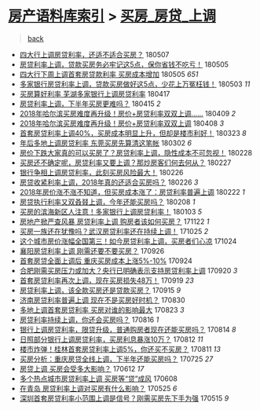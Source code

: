[房产语料库索引](../../README.md)  > [买房_房贷_上调](买房_房贷_上调.md)
====
> [back](../README.md)

- [四大行上调房贷利率，还适不适合买房？](http://jkwz.applinzi.com/ittc/7100488174482752529.html#%E5%9B%9B%E5%A4%A7%E8%A1%8C%E4%B8%8A%E8%B0%83%E6%88%BF%E8%B4%B7%E5%88%A9%E7%8E%87%EF%BC%8C%E8%BF%98%E9%80%82%E4%B8%8D%E9%80%82%E5%90%88%E4%B9%B0%E6%88%BF%EF%BC%9F) 180507  
- [房贷利率上调，贷款买房务必牢记这5点，保你省钱不吃亏！](http://jkwz.applinzi.com/ittc/7099736947289490438.html#%E6%88%BF%E8%B4%B7%E5%88%A9%E7%8E%87%E4%B8%8A%E8%B0%83%EF%BC%8C%E8%B4%B7%E6%AC%BE%E4%B9%B0%E6%88%BF%E5%8A%A1%E5%BF%85%E7%89%A2%E8%AE%B0%E8%BF%995%E7%82%B9%EF%BC%8C%E4%BF%9D%E4%BD%A0%E7%9C%81%E9%92%B1%E4%B8%8D%E5%90%83%E4%BA%8F%EF%BC%81) 180505  
- [四大行下周上调首套房贷款利率 买房成本增加](http://jkwz.applinzi.com/ittc/7099581638717735946.html#%E5%9B%9B%E5%A4%A7%E8%A1%8C%E4%B8%8B%E5%91%A8%E4%B8%8A%E8%B0%83%E9%A6%96%E5%A5%97%E6%88%BF%E8%B4%B7%E6%AC%BE%E5%88%A9%E7%8E%87+%E4%B9%B0%E6%88%BF%E6%88%90%E6%9C%AC%E5%A2%9E%E5%8A%A0) 180505 *651* 
- [多家银行房贷利率上调，贷款买房做好这5点，少花上万冤枉钱！](http://jkwz.applinzi.com/ittc/7099034904899879946.html#%E5%A4%9A%E5%AE%B6%E9%93%B6%E8%A1%8C%E6%88%BF%E8%B4%B7%E5%88%A9%E7%8E%87%E4%B8%8A%E8%B0%83%EF%BC%8C%E8%B4%B7%E6%AC%BE%E4%B9%B0%E6%88%BF%E5%81%9A%E5%A5%BD%E8%BF%995%E7%82%B9%EF%BC%8C%E5%B0%91%E8%8A%B1%E4%B8%8A%E4%B8%87%E5%86%A4%E6%9E%89%E9%92%B1%EF%BC%81) 180503 *11* 
- [买房算好利率 芜湖多家银行上调房贷利率](http://jkwz.applinzi.com/ittc/7092998930193449995.html#%E4%B9%B0%E6%88%BF%E7%AE%97%E5%A5%BD%E5%88%A9%E7%8E%87+%E8%8A%9C%E6%B9%96%E5%A4%9A%E5%AE%B6%E9%93%B6%E8%A1%8C%E4%B8%8A%E8%B0%83%E6%88%BF%E8%B4%B7%E5%88%A9%E7%8E%87) 180417  
- [房贷利率上调，下半年买房更难吗？](http://jkwz.applinzi.com/ittc/7092280294080250887.html#%E6%88%BF%E8%B4%B7%E5%88%A9%E7%8E%87%E4%B8%8A%E8%B0%83%EF%BC%8C%E4%B8%8B%E5%8D%8A%E5%B9%B4%E4%B9%B0%E6%88%BF%E6%9B%B4%E9%9A%BE%E5%90%97%EF%BC%9F) 180415 *2* 
- [2018年哈尔滨买房难度再升级！房价+房贷利率双双上调……](http://jkwz.applinzi.com/ittc/7090036499179635729.html#2018%E5%B9%B4%E5%93%88%E5%B0%94%E6%BB%A8%E4%B9%B0%E6%88%BF%E9%9A%BE%E5%BA%A6%E5%86%8D%E5%8D%87%E7%BA%A7%EF%BC%81%E6%88%BF%E4%BB%B7%2B%E6%88%BF%E8%B4%B7%E5%88%A9%E7%8E%87%E5%8F%8C%E5%8F%8C%E4%B8%8A%E8%B0%83%E2%80%A6%E2%80%A6) 180409 *2* 
- [2018年哈尔滨买房难度再升级！房价+房贷利率双双上调](http://jkwz.applinzi.com/ittc/7089651230739792902.html#2018%E5%B9%B4%E5%93%88%E5%B0%94%E6%BB%A8%E4%B9%B0%E6%88%BF%E9%9A%BE%E5%BA%A6%E5%86%8D%E5%8D%87%E7%BA%A7%EF%BC%81%E6%88%BF%E4%BB%B7%2B%E6%88%BF%E8%B4%B7%E5%88%A9%E7%8E%87%E5%8F%8C%E5%8F%8C%E4%B8%8A%E8%B0%83) 180408 *3* 
- [首套房贷利率上调40%，买房成本明显上升，但却是楼市利好！](http://jkwz.applinzi.com/ittc/7083712720505668614.html#%E9%A6%96%E5%A5%97%E6%88%BF%E8%B4%B7%E5%88%A9%E7%8E%87%E4%B8%8A%E8%B0%8340%25%EF%BC%8C%E4%B9%B0%E6%88%BF%E6%88%90%E6%9C%AC%E6%98%8E%E6%98%BE%E4%B8%8A%E5%8D%87%EF%BC%8C%E4%BD%86%E5%8D%B4%E6%98%AF%E6%A5%BC%E5%B8%82%E5%88%A9%E5%A5%BD%EF%BC%81) 180323 *8* 
- [年后多地上调房贷利率 东莞买房先算清这笔帐](http://jkwz.applinzi.com/ittc/7075800216316150800.html#%E5%B9%B4%E5%90%8E%E5%A4%9A%E5%9C%B0%E4%B8%8A%E8%B0%83%E6%88%BF%E8%B4%B7%E5%88%A9%E7%8E%87+%E4%B8%9C%E8%8E%9E%E4%B9%B0%E6%88%BF%E5%85%88%E7%AE%97%E6%B8%85%E8%BF%99%E7%AC%94%E5%B8%90) 180302 *6* 
- [房价下跌大家真的可以买房了？房贷利率上调，隐性成本不可忽视！](http://jkwz.applinzi.com/ittc/7075129127072171025.html#%E6%88%BF%E4%BB%B7%E4%B8%8B%E8%B7%8C%E5%A4%A7%E5%AE%B6%E7%9C%9F%E7%9A%84%E5%8F%AF%E4%BB%A5%E4%B9%B0%E6%88%BF%E4%BA%86%EF%BC%9F%E6%88%BF%E8%B4%B7%E5%88%A9%E7%8E%87%E4%B8%8A%E8%B0%83%EF%BC%8C%E9%9A%90%E6%80%A7%E6%88%90%E6%9C%AC%E4%B8%8D%E5%8F%AF%E5%BF%BD%E8%A7%86%EF%BC%81) 180228  
- [买房还不确定呢，房贷利率又要上调？那炒房客们何去何从？](http://jkwz.applinzi.com/ittc/7073708873121006609.html#%E4%B9%B0%E6%88%BF%E8%BF%98%E4%B8%8D%E7%A1%AE%E5%AE%9A%E5%91%A2%EF%BC%8C%E6%88%BF%E8%B4%B7%E5%88%A9%E7%8E%87%E5%8F%88%E8%A6%81%E4%B8%8A%E8%B0%83%EF%BC%9F%E9%82%A3%E7%82%92%E6%88%BF%E5%AE%A2%E4%BB%AC%E4%BD%95%E5%8E%BB%E4%BD%95%E4%BB%8E%EF%BC%9F) 180227  
- [银行争相上调房贷利率，此刻买房风险最大！](http://jkwz.applinzi.com/ittc/7074320229130044433.html#%E9%93%B6%E8%A1%8C%E4%BA%89%E7%9B%B8%E4%B8%8A%E8%B0%83%E6%88%BF%E8%B4%B7%E5%88%A9%E7%8E%87%EF%BC%8C%E6%AD%A4%E5%88%BB%E4%B9%B0%E6%88%BF%E9%A3%8E%E9%99%A9%E6%9C%80%E5%A4%A7%EF%BC%81) 180226  
- [房贷收紧利率上调，2018年真的还适合买房吗？](http://jkwz.applinzi.com/ittc/7074313712192455691.html#%E6%88%BF%E8%B4%B7%E6%94%B6%E7%B4%A7%E5%88%A9%E7%8E%87%E4%B8%8A%E8%B0%83%EF%BC%8C2018%E5%B9%B4%E7%9C%9F%E7%9A%84%E8%BF%98%E9%80%82%E5%90%88%E4%B9%B0%E6%88%BF%E5%90%97%EF%BC%9F) 180226 *3* 
- [2018年房价涨不涨不知道，但买房成本涨了：房贷利率普遍上调](http://jkwz.applinzi.com/ittc/7072667548531557382.html#2018%E5%B9%B4%E6%88%BF%E4%BB%B7%E6%B6%A8%E4%B8%8D%E6%B6%A8%E4%B8%8D%E7%9F%A5%E9%81%93%EF%BC%8C%E4%BD%86%E4%B9%B0%E6%88%BF%E6%88%90%E6%9C%AC%E6%B6%A8%E4%BA%86%EF%BC%9A%E6%88%BF%E8%B4%B7%E5%88%A9%E7%8E%87%E6%99%AE%E9%81%8D%E4%B8%8A%E8%B0%83) 180222 *1* 
- [房贷执行利率又双叒叕上调，今年还能买房吗？](http://jkwz.applinzi.com/ittc/7067772967620969488.html#%E6%88%BF%E8%B4%B7%E6%89%A7%E8%A1%8C%E5%88%A9%E7%8E%87%E5%8F%88%E5%8F%8C%E5%8F%92%E5%8F%95%E4%B8%8A%E8%B0%83%EF%BC%8C%E4%BB%8A%E5%B9%B4%E8%BF%98%E8%83%BD%E4%B9%B0%E6%88%BF%E5%90%97%EF%BC%9F) 180208 *1* 
- [买房的滨海新区人注意！多家银行上调房贷利率！](http://jkwz.applinzi.com/ittc/7054421990889227270.html#%E4%B9%B0%E6%88%BF%E7%9A%84%E6%BB%A8%E6%B5%B7%E6%96%B0%E5%8C%BA%E4%BA%BA%E6%B3%A8%E6%84%8F%EF%BC%81%E5%A4%9A%E5%AE%B6%E9%93%B6%E8%A1%8C%E4%B8%8A%E8%B0%83%E6%88%BF%E8%B4%B7%E5%88%A9%E7%8E%87%EF%BC%81) 180103 *5* 
- [房地产掀严查风暴 房贷利率上调 购房者该如何买房？](http://jkwz.applinzi.com/ittc/7038725910772073488.html#%E6%88%BF%E5%9C%B0%E4%BA%A7%E6%8E%80%E4%B8%A5%E6%9F%A5%E9%A3%8E%E6%9A%B4+%E6%88%BF%E8%B4%B7%E5%88%A9%E7%8E%87%E4%B8%8A%E8%B0%83+%E8%B4%AD%E6%88%BF%E8%80%85%E8%AF%A5%E5%A6%82%E4%BD%95%E4%B9%B0%E6%88%BF%EF%BC%9F) 171122 *1* 
- [买房一族还在犹豫吗？武汉房贷利率还在持续上调！](http://jkwz.applinzi.com/ittc/7028339763365544976.html#%E4%B9%B0%E6%88%BF%E4%B8%80%E6%97%8F%E8%BF%98%E5%9C%A8%E7%8A%B9%E8%B1%AB%E5%90%97%EF%BC%9F%E6%AD%A6%E6%B1%89%E6%88%BF%E8%B4%B7%E5%88%A9%E7%8E%87%E8%BF%98%E5%9C%A8%E6%8C%81%E7%BB%AD%E4%B8%8A%E8%B0%83%EF%BC%81) 171025 *2* 
- [这个城市房价涨幅全国第三！如今房贷利率上调，买房者们心凉](http://jkwz.applinzi.com/ittc/7028065120100549649.html#%E8%BF%99%E4%B8%AA%E5%9F%8E%E5%B8%82%E6%88%BF%E4%BB%B7%E6%B6%A8%E5%B9%85%E5%85%A8%E5%9B%BD%E7%AC%AC%E4%B8%89%EF%BC%81%E5%A6%82%E4%BB%8A%E6%88%BF%E8%B4%B7%E5%88%A9%E7%8E%87%E4%B8%8A%E8%B0%83%EF%BC%8C%E4%B9%B0%E6%88%BF%E8%80%85%E4%BB%AC%E5%BF%83%E5%87%89) 171024  
- [襄阳房贷利率上调 刚需还要不要买房？](http://jkwz.applinzi.com/ittc/7017659011640591376.html#%E8%A5%84%E9%98%B3%E6%88%BF%E8%B4%B7%E5%88%A9%E7%8E%87%E4%B8%8A%E8%B0%83+%E5%88%9A%E9%9C%80%E8%BF%98%E8%A6%81%E4%B8%8D%E8%A6%81%E4%B9%B0%E6%88%BF%EF%BC%9F) 170926  
- [首套房贷全面上调后 重庆买房成本上涨5%-10%](http://jkwz.applinzi.com/ittc/7016865147891745808.html#%E9%A6%96%E5%A5%97%E6%88%BF%E8%B4%B7%E5%85%A8%E9%9D%A2%E4%B8%8A%E8%B0%83%E5%90%8E+%E9%87%8D%E5%BA%86%E4%B9%B0%E6%88%BF%E6%88%90%E6%9C%AC%E4%B8%8A%E6%B6%A85%25-10%25) 170924  
- [合肥刚需买房压力或加大？央行已明确表示支持房贷利率上调](http://jkwz.applinzi.com/ittc/7015444379920237584.html#%E5%90%88%E8%82%A5%E5%88%9A%E9%9C%80%E4%B9%B0%E6%88%BF%E5%8E%8B%E5%8A%9B%E6%88%96%E5%8A%A0%E5%A4%A7%EF%BC%9F%E5%A4%AE%E8%A1%8C%E5%B7%B2%E6%98%8E%E7%A1%AE%E8%A1%A8%E7%A4%BA%E6%94%AF%E6%8C%81%E6%88%BF%E8%B4%B7%E5%88%A9%E7%8E%87%E4%B8%8A%E8%B0%83) 170920 *3* 
- [首套房贷利率再次上调，现在买房损失48万！](http://jkwz.applinzi.com/ittc/7015060439816471569.html#%E9%A6%96%E5%A5%97%E6%88%BF%E8%B4%B7%E5%88%A9%E7%8E%87%E5%86%8D%E6%AC%A1%E4%B8%8A%E8%B0%83%EF%BC%8C%E7%8E%B0%E5%9C%A8%E4%B9%B0%E6%88%BF%E6%8D%9F%E5%A4%B148%E4%B8%87%EF%BC%81) 170919 *23* 
- [房贷利率上调，该全款买房还是贷款买房？](http://jkwz.applinzi.com/ittc/7013470789280728080.html#%E6%88%BF%E8%B4%B7%E5%88%A9%E7%8E%87%E4%B8%8A%E8%B0%83%EF%BC%8C%E8%AF%A5%E5%85%A8%E6%AC%BE%E4%B9%B0%E6%88%BF%E8%BF%98%E6%98%AF%E8%B4%B7%E6%AC%BE%E4%B9%B0%E6%88%BF%EF%BC%9F) 170915 *9* 
- [济南房贷利率普遍上调 现在不是买房好时机？](http://jkwz.applinzi.com/ittc/7007613670258115600.html#%E6%B5%8E%E5%8D%97%E6%88%BF%E8%B4%B7%E5%88%A9%E7%8E%87%E6%99%AE%E9%81%8D%E4%B8%8A%E8%B0%83+%E7%8E%B0%E5%9C%A8%E4%B8%8D%E6%98%AF%E4%B9%B0%E6%88%BF%E5%A5%BD%E6%97%B6%E6%9C%BA%EF%BC%9F) 170830  
- [多地上调首套房贷利率 买房对谁的影响最大](http://jkwz.applinzi.com/ittc/7004950445842498576.html#%E5%A4%9A%E5%9C%B0%E4%B8%8A%E8%B0%83%E9%A6%96%E5%A5%97%E6%88%BF%E8%B4%B7%E5%88%A9%E7%8E%87+%E4%B9%B0%E6%88%BF%E5%AF%B9%E8%B0%81%E7%9A%84%E5%BD%B1%E5%93%8D%E6%9C%80%E5%A4%A7) 170823 *3* 
- [房贷利率持续上调，你还会买房吗？](http://jkwz.applinzi.com/ittc/7002317219479159824.html#%E6%88%BF%E8%B4%B7%E5%88%A9%E7%8E%87%E6%8C%81%E7%BB%AD%E4%B8%8A%E8%B0%83%EF%BC%8C%E4%BD%A0%E8%BF%98%E4%BC%9A%E4%B9%B0%E6%88%BF%E5%90%97%EF%BC%9F) 170816 *1* 
- [银行上调房贷利率，限贷升级，普通购房者现在还能买房吗？](http://jkwz.applinzi.com/ittc/7001602264316511248.html#%E9%93%B6%E8%A1%8C%E4%B8%8A%E8%B0%83%E6%88%BF%E8%B4%B7%E5%88%A9%E7%8E%87%EF%BC%8C%E9%99%90%E8%B4%B7%E5%8D%87%E7%BA%A7%EF%BC%8C%E6%99%AE%E9%80%9A%E8%B4%AD%E6%88%BF%E8%80%85%E7%8E%B0%E5%9C%A8%E8%BF%98%E8%83%BD%E4%B9%B0%E6%88%BF%E5%90%97%EF%BC%9F) 170814 *8* 
- [日照部分银行上调房贷利率，买房利息暴涨10万？](http://jkwz.applinzi.com/ittc/7000958864571499537.html#%E6%97%A5%E7%85%A7%E9%83%A8%E5%88%86%E9%93%B6%E8%A1%8C%E4%B8%8A%E8%B0%83%E6%88%BF%E8%B4%B7%E5%88%A9%E7%8E%87%EF%BC%8C%E4%B9%B0%E6%88%BF%E5%88%A9%E6%81%AF%E6%9A%B4%E6%B6%A810%E4%B8%87%EF%BC%9F) 170812 *11* 
- [楼市炸弹！桂林首套房贷利率上调5%，你还买不买房？](http://jkwz.applinzi.com/ittc/7000490780932965392.html#%E6%A5%BC%E5%B8%82%E7%82%B8%E5%BC%B9%EF%BC%81%E6%A1%82%E6%9E%97%E9%A6%96%E5%A5%97%E6%88%BF%E8%B4%B7%E5%88%A9%E7%8E%87%E4%B8%8A%E8%B0%835%25%EF%BC%8C%E4%BD%A0%E8%BF%98%E4%B9%B0%E4%B8%8D%E4%B9%B0%E6%88%BF%EF%BC%9F) 170811 *13* 
- [买房分析：重庆房贷全线上调，下半年还能买房吗？](http://jkwz.applinzi.com/ittc/6994254601573106704.html#%E4%B9%B0%E6%88%BF%E5%88%86%E6%9E%90%EF%BC%9A%E9%87%8D%E5%BA%86%E6%88%BF%E8%B4%B7%E5%85%A8%E7%BA%BF%E4%B8%8A%E8%B0%83%EF%BC%8C%E4%B8%8B%E5%8D%8A%E5%B9%B4%E8%BF%98%E8%83%BD%E4%B9%B0%E6%88%BF%E5%90%97%EF%BC%9F) 170725 *27* 
- [房贷上调 买房会受多大影响？](http://jkwz.applinzi.com/ittc/6978035807108465669.html#%E6%88%BF%E8%B4%B7%E4%B8%8A%E8%B0%83+%E4%B9%B0%E6%88%BF%E4%BC%9A%E5%8F%97%E5%A4%9A%E5%A4%A7%E5%BD%B1%E5%93%8D%EF%BC%9F) 170612 *17* 
- [多个热点城市房贷利率上调 买房等“贷”成风](http://jkwz.applinzi.com/ittc/6976679562619388932.html#%E5%A4%9A%E4%B8%AA%E7%83%AD%E7%82%B9%E5%9F%8E%E5%B8%82%E6%88%BF%E8%B4%B7%E5%88%A9%E7%8E%87%E4%B8%8A%E8%B0%83+%E4%B9%B0%E6%88%BF%E7%AD%89%E2%80%9C%E8%B4%B7%E2%80%9D%E6%88%90%E9%A3%8E) 170608  
- [在青岛 房贷利率上调对买房有什么影响？](http://jkwz.applinzi.com/ittc/6971567512817763333.html#%E5%9C%A8%E9%9D%92%E5%B2%9B+%E6%88%BF%E8%B4%B7%E5%88%A9%E7%8E%87%E4%B8%8A%E8%B0%83%E5%AF%B9%E4%B9%B0%E6%88%BF%E6%9C%89%E4%BB%80%E4%B9%88%E5%BD%B1%E5%93%8D%EF%BC%9F) 170525 *6* 
- [深圳首套房贷利率小范围上调是信号？刚需买房先下手为强](http://jkwz.applinzi.com/ittc/6967673197905314820.html#%E6%B7%B1%E5%9C%B3%E9%A6%96%E5%A5%97%E6%88%BF%E8%B4%B7%E5%88%A9%E7%8E%87%E5%B0%8F%E8%8C%83%E5%9B%B4%E4%B8%8A%E8%B0%83%E6%98%AF%E4%BF%A1%E5%8F%B7%EF%BC%9F%E5%88%9A%E9%9C%80%E4%B9%B0%E6%88%BF%E5%85%88%E4%B8%8B%E6%89%8B%E4%B8%BA%E5%BC%BA) 170515 *9* 
